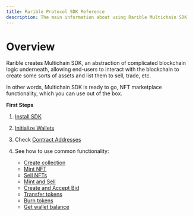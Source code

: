 ```yaml
---
title: Rarible Protocol SDK Reference
description: The main information about using Rarible Multichain SDK
---
```


# Overview

Rarible creates Multichain SDK, an abstraction of complicated blockchain logic underneath, allowing end-users to interact with the blockchain to create some sorts of assets and list them to sell, trade, etc.

In other words, Multichain SDK is ready to go, NFT marketplace functionality, which you can use out of the box.

**First Steps**

1. [Install SDK](install-sdk.md)
2. [Initialize Wallets](wallets.md)
3. Check [Contract Addresses](contract-addresses.md)
4. See how to use common functionality:

    * [Create collection](create-collection.md)
    * [Mint NFT](mint.md)
    * [Sell NFTs](order.md)
    * [Mint and Sell](mint-and-sell.md)
    * [Create and Accept Bid](bid.md)
    * [Transfer tokens](transfer.md)
    * [Burn tokens](burn.md)
    * [Get wallet balance](get-balance.md)

